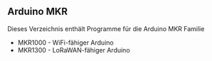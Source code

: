 ## Arduino MKR

Dieses Verzeichnis enthält Programme für die Arduino MKR Familie

- MKR1000 - WiFi-fähiger Arduino
- MKR1300 - LoRaWAN-fähiger Arduino

